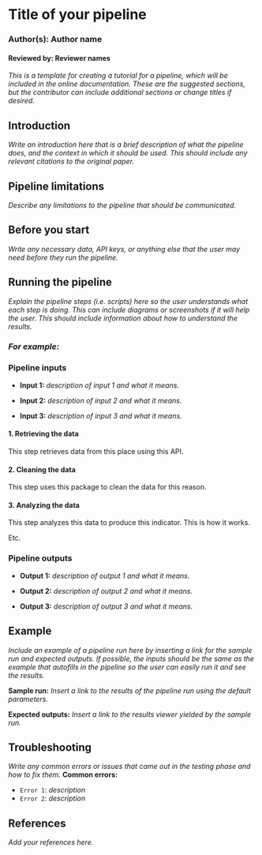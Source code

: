 # Title of your pipeline
### Author(s): Author name
#### Reviewed by: Reviewer names

*This is a template for creating a tutorial for a pipeline, which will be included in the online documentation. These are the suggested sections, but the contributor can include additional sections or change titles if desired.* 

## Introduction
*Write an introduction here that is a brief description of what the pipeline does, and the context in which it should be used. This should include any relevant citations to the original paper.*

## Pipeline limitations
*Describe any limitations to the pipeline that should be communicated.*

## Before you start
*Write any necessary data, API keys, or anything else that the user may need before they run the pipeline.*

## Running the pipeline
*Explain the pipeline steps (i.e. scripts) here so the user understands what each step is doing. This can include diagrams or screenshots if it will help the user. This should include information about how to understand the results.*

### *For example:*
### Pipeline inputs

- **Input 1:** *description of input 1 and what it means.*

- **Input 2:** *description of input 2 and what it means.*

- **Input 3:** *description of input 3 and what it means.*

#### **1. Retrieving the data**
This step retrieves data from this place using this API. 

#### **2. Cleaning the data**
This step uses this package to clean the data for this reason. 

#### **3. Analyzing the data**
This step analyzes this data to produce this indicator. This is how it works. 

Etc.

### Pipeline outputs

- **Output 1:** *description of output 1 and what it means.*

- **Output 2:** *description of output 2 and what it means.*

- **Output 3:** *description of output 3 and what it means.*

## Example
*Include an example of a pipeline run here by inserting a link for the sample run and expected outputs. If possible, the inputs should be the same as the example that autofills in the pipeline so the user can easily run it and see the results.*

**Sample run:** *Insert a link to the results of the pipeline run using the default parameters.*

**Expected outputs:** *Insert a link to the results viewer yielded by the sample run.*

## Troubleshooting
*Write any common errors or issues that came out in the testing phase and how to fix them.*
**Common errors:**

- `Error 1`: *description*
- `Error 2`: *description*


## References
*Add your references here.*


